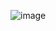 ![image](https://user-images.githubusercontent.com/78895485/191280569-310a191a-ba4e-4372-ac11-9e69c7d2d2ed.png)

